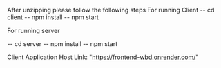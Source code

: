 After unzipping please follow the following steps
For running Client
-- cd client
-- npm install
-- npm start

For running server

-- cd server
-- npm install
-- npm start


Client Application Host Link: "https://frontend-wbd.onrender.com/"